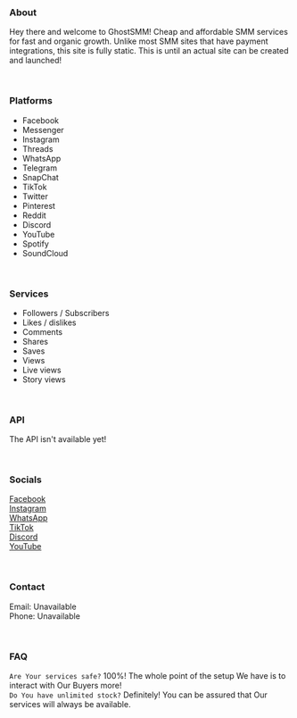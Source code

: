 ### About
Hey there and welcome to GhostSMM! Cheap and affordable SMM services for fast and organic growth. Unlike most SMM sites that have payment integrations, this site is fully static. This is until an actual site can be created and launched!

<br>  

### Platforms
- Facebook  
- Messenger  
- Instagram  
- Threads  
- WhatsApp  
- Telegram  
- SnapChat  
- TikTok  
- Twitter  
- Pinterest  
- Reddit  
- Discord  
- YouTube  
- Spotify  
- SoundCloud

<br>  

### Services
- Followers / Subscribers  
- Likes / dislikes  
- Comments  
- Shares  
- Saves  
- Views  
- Live views  
- Story views

<br>  

### API
The API isn't available yet!

<br>  

### Socials
[Facebook](https://google.com/404)  
[Instagram](https://google.com/404)  
[WhatsApp](https://google.com/404)  
[TikTok](https://google.com/404)  
[Discord](https://google.com/404)  
[YouTube](https://google.com/404)  

<br>  

### Contact
Email: Unavailable  
Phone: Unavailable  

<br>

### FAQ
`Are Your services safe?` 100%! The whole point of the setup We have is to interact with Our Buyers more!  
`Do You have unlimited stock?` Definitely! You can be assured that Our services will always be available.  
